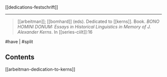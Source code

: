 [[dedications-festschrift]]
***

> [[arbeitman]]; [[bomhard]] (eds). Dedicated to [[kerns]]. Book. *BONO HOMINI DONUM: Essays in Historical Linguistics in Memory of J. Alexander Kerns*. In [[series-ciilt]]:16

#have | #split 

## Contents
[[arbeitman-dedication-to-kerns]]
